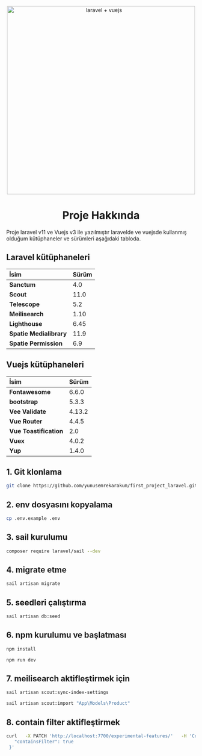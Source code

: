 <p align="center">
  <img src="https://cdn-edge.kwork.ru/pics/t3/56/31062053-65a23f500ddb1.jpg" alt="laravel + vuejs" width="500" />
</p>

<h1 align="center">Proje Hakkında</h1>

Proje laravel v11 ve Vuejs v3 ile yazılmıştır laravelde ve vuejsde kullanmış olduğum kütüphaneler ve sürümleri aşağıdaki tabloda.

## Laravel kütüphaneleri
| İsim | Sürüm     |
| :-------- | :------- |
| **Sanctum** | 4.0 |
| **Scout** | 11.0 |
| **Telescope** | 5.2 |
| **Meilisearch** | 1.10 |
| **Lighthouse** | 6.45 |
| **Spatie Medialibrary** | 11.9 |
| **Spatie Permission** | 6.9 |

## Vuejs kütüphaneleri
| İsim | Sürüm     |
| :-------- | :------- |
| **Fontawesome** | 6.6.0 |
| **bootstrap** | 5.3.3 |
| **Vee Validate** | 4.13.2 |
| **Vue Router** | 4.4.5 |
| **Vue Toastification** | 2.0 |
| **Vuex** | 4.0.2 |
| **Yup** | 1.4.0 |

## 1. Git klonlama

```bash
git clone https://github.com/yunusemrekarakum/first_project_laravel.git
```

## 2. env dosyasını kopyalama

```bash
cp .env.example .env
```

## 3. sail kurulumu

```bash
composer require laravel/sail --dev
```

## 4. migrate etme

```bash
sail artisan migrate
```

## 5. seedleri çalıştırma

```bash
sail artisan db:seed
```

## 6. npm kurulumu ve başlatması

```bash
npm install
```

```bash
npm run dev
```

## 7. meilisearch aktifleştirmek için

```bash
sail artisan scout:sync-index-settings
```

```bash
sail artisan scout:import "App\Models\Product"
```

## 8. contain filter aktifleştirmek

```bash
curl   -X PATCH 'http://localhost:7700/experimental-features/'   -H 'Content-Type: application/json'   -H 'Authorization: Bearer masterKey'   --data-binary '{
   "containsFilter": true
 }'
```
